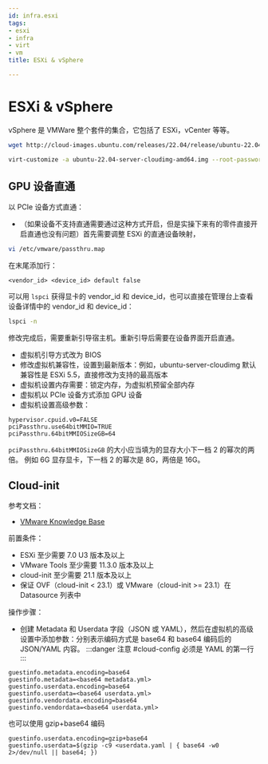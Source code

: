 ```yaml
---
id: infra.esxi
tags:
- esxi
- infra
- virt
- vm
title: ESXi & vSphere

---
```



# ESXi & vSphere
vSphere 是 VMWare 整个套件的集合，它包括了 ESXi，vCenter 等等。
```bash
wget http://cloud-images.ubuntu.com/releases/22.04/release/ubuntu-22.04-server-cloudimg-amd64.img

virt-customize -a ubuntu-22.04-server-cloudimg-amd64.img --root-password password:ubuntu
```


## GPU 设备直通
以 PCIe 设备方式直通：

- （如果设备不支持直通需要通过这种方式开启，但是实操下来有的零件直接开启直通也没有问题）首先需要调整 ESXi 的直通设备映射，
```bash
vi /etc/vmware/passthru.map
```
在末尾添加行：
```
<vendor_id> <device_id> default false
```
可以用 `lspci` 获得显卡的 vendor_id 和 device_id，也可以直接在管理台上查看设备详情中的 vendor_id 和 device_id：
```bash
lspci -n
```
修改完成后，需要重新引导宿主机。重新引导后需要在设备界面开启直通。

- 虚拟机引导方式改为 BIOS
- 修改虚拟机兼容性，设置到最新版本：例如，ubuntu-server-cloudimg 默认兼容性是 ESXi 5.5，直接修改为支持的最高版本
- 虚拟机设置内存需要：锁定内存，为虚拟机预留全部内存
- 虚拟机以 PCIe 设备方式添加 GPU 设备
- 虚拟机设置高级参数：
```properties
hypervisor.cpuid.v0=FALSE
pciPassthru.use64bitMMIO=TRUE
pciPassthru.64bitMMIOSizeGB=64
```
`pciPassthru.64bitMMIOSizeGB` 的大小应当填为的显存大小下一档 2 的幂次的两倍。
例如 6G 显存显卡，下一档 2 的幂次是 8G，两倍是 16G。


## Cloud-init
参考文档：

- [VMware Knowledge Base](https://kb.vmware.com/s/article/82250)

前置条件：

- ESXi 至少需要 7.0 U3 版本及以上
- VMware Tools 至少需要 11.3.0 版本及以上
- cloud-init 至少需要 21.1 版本及以上
- 保证 OVF（cloud-init < 23.1）或 VMware（cloud-init >= 23.1）在 Datasource 列表中

操作步骤：

- 创建 Metadata 和 Userdata 字段（JSON 或 YAML），然后在虚拟机的高级设置中添加参数：分别表示编码方式是 base64 和 base64 编码后的 JSON/YAML 内容。
:::danger
注意  #cloud-config 必须是 YAML 的第一行
:::
```properties
guestinfo.metadata.encoding=base64
guestinfo.metadata=<base64 metadata.yml>
guestinfo.userdata.encoding=base64
guestinfo.userdata=<base64 userdata.yml>
guestinfo.vendordata.encoding=base64
guestinfo.vendordata=<base64 userdata.yml>
```
也可以使用 gzip+base64 编码
```properties
guestinfo.userdata.encoding=gzip+base64
guestinfo.userdata=$(gzip -c9 <userdata.yaml | { base64 -w0 2>/dev/null || base64; })
```
